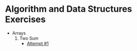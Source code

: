 # Algorithm and Data Structures Exercises

- Arrays
    1. Two Sum
        - [Attempt #1](https://youtu.be/I7_YFq1w1lk)